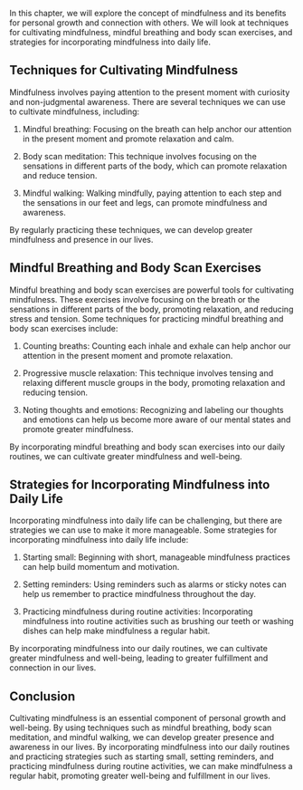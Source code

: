 
In this chapter, we will explore the concept of mindfulness and its benefits for personal growth and connection with others. We will look at techniques for cultivating mindfulness, mindful breathing and body scan exercises, and strategies for incorporating mindfulness into daily life.

Techniques for Cultivating Mindfulness
--------------------------------------

Mindfulness involves paying attention to the present moment with curiosity and non-judgmental awareness. There are several techniques we can use to cultivate mindfulness, including:

1. Mindful breathing: Focusing on the breath can help anchor our attention in the present moment and promote relaxation and calm.

2. Body scan meditation: This technique involves focusing on the sensations in different parts of the body, which can promote relaxation and reduce tension.

3. Mindful walking: Walking mindfully, paying attention to each step and the sensations in our feet and legs, can promote mindfulness and awareness.

By regularly practicing these techniques, we can develop greater mindfulness and presence in our lives.

Mindful Breathing and Body Scan Exercises
-----------------------------------------

Mindful breathing and body scan exercises are powerful tools for cultivating mindfulness. These exercises involve focusing on the breath or the sensations in different parts of the body, promoting relaxation, and reducing stress and tension. Some techniques for practicing mindful breathing and body scan exercises include:

1. Counting breaths: Counting each inhale and exhale can help anchor our attention in the present moment and promote relaxation.

2. Progressive muscle relaxation: This technique involves tensing and relaxing different muscle groups in the body, promoting relaxation and reducing tension.

3. Noting thoughts and emotions: Recognizing and labeling our thoughts and emotions can help us become more aware of our mental states and promote greater mindfulness.

By incorporating mindful breathing and body scan exercises into our daily routines, we can cultivate greater mindfulness and well-being.

Strategies for Incorporating Mindfulness into Daily Life
--------------------------------------------------------

Incorporating mindfulness into daily life can be challenging, but there are strategies we can use to make it more manageable. Some strategies for incorporating mindfulness into daily life include:

1. Starting small: Beginning with short, manageable mindfulness practices can help build momentum and motivation.

2. Setting reminders: Using reminders such as alarms or sticky notes can help us remember to practice mindfulness throughout the day.

3. Practicing mindfulness during routine activities: Incorporating mindfulness into routine activities such as brushing our teeth or washing dishes can help make mindfulness a regular habit.

By incorporating mindfulness into our daily routines, we can cultivate greater mindfulness and well-being, leading to greater fulfillment and connection in our lives.

Conclusion
----------

Cultivating mindfulness is an essential component of personal growth and well-being. By using techniques such as mindful breathing, body scan meditation, and mindful walking, we can develop greater presence and awareness in our lives. By incorporating mindfulness into our daily routines and practicing strategies such as starting small, setting reminders, and practicing mindfulness during routine activities, we can make mindfulness a regular habit, promoting greater well-being and fulfillment in our lives.
